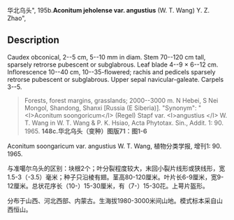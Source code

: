 华北乌头",
195b.**Aconitum jeholense var. angustius** (W. T. Wang) Y. Z. Zhao",

## Description
Caudex obconical, 2--5 cm, 5--10 mm in diam. Stem 70--120 cm tall, sparsely retrorse pubescent or subglabrous. Leaf blade 4--9 × 6--12 cm. Inflorescence 10--40 cm, 10--35-flowered; rachis and pedicels sparsely retrorse pubescent or subglabrous. Upper sepal navicular-galeate. Carpels 3--5.

> Forests, forest margins, grasslands; 2000--3000 m. N Hebei, S Nei Mongol, Shandong, Shanxi [Russia (E Siberia)].
  "Synonym": "&lt;I&gt;Aconitum soongoricum&lt;/I&gt; (Regel) Stapf var. &lt;I&gt;angustius &lt;/I&gt; W. T. Wang in W. T. Wang &amp; P. K. Hsiao, Acta Phytotax. Sin., Addit. 1: 90. 1965.
**148c.华北乌头（变种）图版71：图1-6**

Aconitum soongaricum var. angustius W. T. Wang, 植物分类学报, 增刊1: 90. 1965.

与准噶尔乌头的区别：块根2个；叶分裂程度较大，末回小裂片线形或狭线形，宽1.5-3（-3.5）毫米；种子只沿棱有翅。茎高80-120厘米。叶片长6-9厘米，宽9-12厘米。总状花序长（10-）15-30厘米，有（7-）15-30花。上萼片盔形。

分布于山西、河北西部、内蒙古。生海拔1980-3000米间山地。模式标本采自山西恒山。
